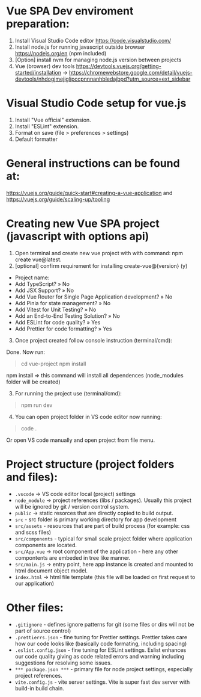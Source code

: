 # Vue SPA Dev enviroment preparation:
1. Install Visual Studio Code editor https://code.visualstudio.com/
2. Install node.js for running javascript outside browser https://nodejs.org/en (npm included)
3. [Option] install nvm for managing node.js version between projects
4. Vue (browser) dev tools https://devtools.vuejs.org/getting-started/installation -> https://chromewebstore.google.com/detail/vuejs-devtools/nhdogjmejiglipccpnnnanhbledajbpd?utm_source=ext_sidebar

# Visual Studio Code setup for vue.js
1. Install "Vue official" extension.
2. Install "ESLint" extension.
3. Format on save (file > preferences > settings)
4. Default formatter

# General instructions can be found at:
https://vuejs.org/guide/quick-start#creating-a-vue-application
and https://vuejs.org/guide/scaling-up/tooling

# Creating new Vue SPA project (javascript with options api)
1. Open terminal and create new vue project with with command: npm create vue@latest.
2. [optional] confirm requirement for installing create-vue@{version} (y)
- Project name: <enter project name>
- Add TypeScript? » No 
- Add JSX Support? » No 
- Add Vue Router for Single Page Application development? » No
- Add Pinia for state management? » No 
- Add Vitest for Unit Testing? » No 
- Add an End-to-End Testing Solution? » No
- Add ESLint for code quality? » Yes
- Add Prettier for code formatting? » Yes

3. Once project created follow console instruction (terminal/cmd):

Done. Now run:

  > cd vue-project
  > npm install

  npm install => this command will install all dependences (node_modules folder will be created)

3. For running the project use (terminal/cmd):
  > npm run dev

4. You can open project folder in VS code editor now running:
  > code .
  
  Or open VS code manually and open project from file menu.


# Project structure (project folders and files):
* `.vscode` -> VS code editor local (project) settings
* `node_module` -> project references (libs / packages). Usually this project will be ignored by git / version control system.
* `public` -> static resorces that are directly copied to build output.
* `src` - src folder is primary working directory for app development
* `src/assets` - resources that are part of build process (for example: css and scss files)
* `src/components` - typical for small scale project folder where application components are located.
* `src/App.vue` -> root component of the application - here any other compontents are embeded in tree like manner.
* `src/main.js` -> entry point, here app instance is created and mounted to html document object model.
* `index.html` -> html file template (this file will be loaded on first request to our application)

# Other files:
* `.gitignore` - defines ignore patterns for git (some files or dirs will not be part of source control)
* `.prettierrs.json` - fine tuning for Prettier settings. Prettier takes care how our code looks like (basically code formating, including spacing)
* `.eslist.config.json` - fine tuning for ESLint settings. Eslist enhances our code quality giving as code related errors and warning including suggestions for resolving some issues.
* `*** package.json ***` - primary file for node project settings, especially project references.
* `vite.config.js` - vite server settings. Vite is super fast dev server with build-in build chain.


